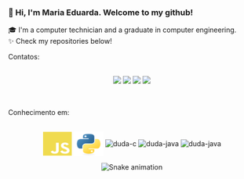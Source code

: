 <h3>👋 Hi, I'm Maria Eduarda. Welcome to my github!</h3>
<p>
🎓 I'm a computer technician and a graduate in computer engineering.<br/>
✨ Check my repositories below!
<p>
  
Contatos:
<div style="display: inline_block" align ="center"><br> 
  <a href="https://www.instagram.com/codeswithmary/" target="_blank"><img src="https://img.shields.io/badge/-Instagram-%23E4405F?style=for-the-badge&logo=instagram&logoColor=white" target="_blank"></a>
 <a href="https://discord.gg/rzvgKwC6" target="_blank"><img src="https://img.shields.io/badge/Discord-7289DA?style=for-the-badge&logo=discord&logoColor=white" target="_blank"></a> 
  <a href="https://www.linkedin.com/in/mariaeduardapsm/" target="_blank"><img src="https://img.shields.io/badge/-LinkedIn-%230077B5?style=for-the-badge&logo=linkedin&logoColor=white" target="_blank"></a> 
  <a href="mailto:mariaeduardapereirasm@gmail.com" target="_blank"><img src="https://img.shields.io/badge/Gmail-D14836?style=for-the-badge&logo=gmail&logoColor=white" target="_blank"></a>  
</div>

  ##
<br>Conhecimento em:
<div style="display: inline_block" align="center"><br>
  <img align="center" alt="duda-Js" height="50" width="60" src="https://raw.githubusercontent.com/devicons/devicon/master/icons/javascript/javascript-plain.svg">
  
  <img align="center" alt="duda-Python" height="50" width="60" src="https://raw.githubusercontent.com/devicons/devicon/master/icons/python/python-original.svg"> 
    <img align="center" alt="duda-c" height="50" width="60" src="https://cdn.jsdelivr.net/gh/devicons/devicon/icons/c/c-plain.svg" />
  <img align="center" alt="duda-java" height="50" width="60" src="https://cdn.jsdelivr.net/gh/devicons/devicon/icons/java/java-original.svg" />
  <img align="center" alt="duda-java" height="50" width="50" src="https://img.icons8.com/color/344/c-plus-plus-logo.png" />
  
   ![Snake animation](https://github.com/MariaEduardaPereiraSm/MariaEduardaPereiraSm/blob/output/github-contribution-grid-snake.svg)
                                                                                                                                                                                                                                                                                       
</dianuraghazrav>

